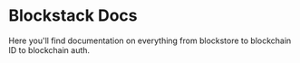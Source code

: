 # Blockstack Docs

Here you'll find documentation on everything from blockstore to blockchain ID to blockchain auth.